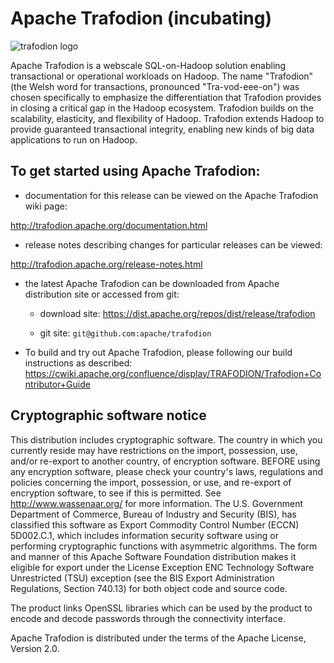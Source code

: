 # Apache Trafodion (incubating)
![trafodion logo](http://trafodion.apache.org/images/logos/trafodion-logo.jpg)

Apache Trafodion is a webscale SQL-on-Hadoop solution enabling transactional or 
operational workloads on Hadoop.  The name "Trafodion" (the Welsh word for 
transactions, pronounced "Tra-vod-eee-on") was chosen specifically to emphasize 
the differentiation that Trafodion provides in closing a critical gap in the 
Hadoop ecosystem. Trafodion builds on the scalability, elasticity, and 
flexibility of Hadoop. Trafodion extends Hadoop to provide guaranteed 
transactional integrity, enabling new kinds of big data applications to run on 
Hadoop.

## To get started using Apache Trafodion: 

  - documentation for this release can be viewed on the Apache Trafodion wiki page: 
  
  http://trafodion.apache.org/documentation.html

  - release notes describing changes for particular releases can be viewed:
  
  http://trafodion.apache.org/release-notes.html

  - the latest Apache Trafodion can be downloaded from Apache
    distribution site or accessed from git:

    - download site:
      https://dist.apache.org/repos/dist/release/trafodion

    - git site:
      `git@github.com:apache/trafodion`

  - To build and try out Apache Trafodion, please following our build 
    instructions as described:
      https://cwiki.apache.org/confluence/display/TRAFODION/Trafodion+Contributor+Guide


## Cryptographic software notice


This distribution includes cryptographic software. The country in which you 
currently reside may have restrictions on the import, possession, use, and/or 
re-export to another country, of encryption software. BEFORE using any 
encryption software, please check your country's laws, regulations and policies 
concerning the import, possession, or use, and re-export of encryption software, 
to see if this is permitted. See <http://www.wassenaar.org/> for more 
information.  The U.S. Government Department of Commerce, Bureau of Industry and 
Security (BIS), has classified this software as Export Commodity Control Number
(ECCN) 5D002.C.1, which includes information security software using or 
performing cryptographic functions with asymmetric algorithms. The form and 
manner of this Apache Software Foundation distribution makes it eligible for 
export under the License Exception ENC Technology Software Unrestricted (TSU) 
exception (see the BIS Export Administration Regulations, Section 740.13) for 
both object code and source code.

The product links OpenSSL libraries which can be used by the product to 
encode and decode passwords through the connectivity interface.

Apache Trafodion is distributed under the terms of the Apache License, Version 2.0.
